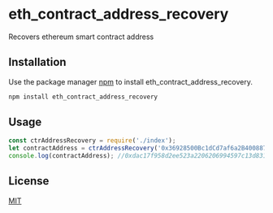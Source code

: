 # eth_contract_address_recovery
Recovers ethereum smart contract address

## Installation

Use the package manager [npm](https://www.npmjs.com/) to install eth_contract_address_recovery.

```bash
npm install eth_contract_address_recovery
```

## Usage

```js
const ctrAddressRecovery = require('./index');
let contractAddress = ctrAddressRecovery('0x36928500Bc1dCd7af6a2B4008875CC336b927D57',6);
console.log(contractAddress); //0xdac17f958d2ee523a2206206994597c13d831ec7

```

## License

[MIT](https://choosealicense.com/licenses/mit/)